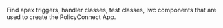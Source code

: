 Find apex triggers, handler classes, test classes, lwc components that are used to create the PolicyConnect App.
